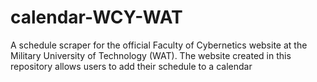 # calendar-WCY-WAT
A schedule scraper for the official Faculty of Cybernetics website at the Military University of Technology (WAT). The website created in this repository allows users to add their schedule to a calendar

